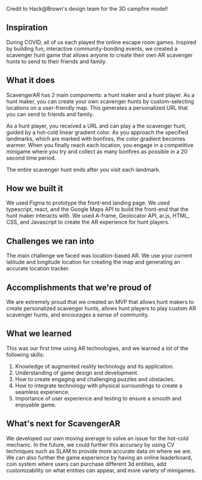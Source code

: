 Credit to Hack@Brown's design team for the 3D campfire model!
## Inspiration
During COVID, all of us each played the online escape room games. Inspired by building fun, interactive community-bonding events, we created a scavenger hunt game that allows anyone to create their own AR scavenger hunts to send to their friends and family.
## What it does
ScavengerAR has 2 main components: a hunt maker and a hunt player.
As a hunt maker, you can create your own scavenger hunts by custom-selecting locations on a user-friendly map. This generates a personalized URL that you can send to friends and family.

As a hunt player, you received a URL and can play a the scavenger hunt, guided by a hot-cold linear gradient color. As you approach the specified landmarks, which are marked with bonfires, the color gradient becomes warmer. When you finally reach each location, you engage in a competitive minigame where you try and collect as many bonfires as possible in a 20 second time period.

The entire scavenger hunt ends after you visit each landmark.

## How we built it
We used Figma to prototype the front-end landing page.
We used typescript, react, and the Google Maps API to build the front-end that the hunt maker interacts with.
We used A-frame, Geolocator API, ar.js, HTML, CSS, and Javascript to create the AR experience for hunt players.

## Challenges we ran into
The main challenge we faced was location-based AR. We use your current latitude and longitude location for creating the map and generating an accurate location tracker. 

## Accomplishments that we're proud of
We are extremely proud that we created an MVP that allows hunt makers to create personalized scavenger hunts, allows hunt players to play custom AR scavenger hunts, and encourages a sense of community.

## What we learned
This was our first time using AR technologies, and we learned a lot of the following skills:
1) Knowledge of augmented reality technology and its application.
2) Understanding of game design and development.
3) How to create engaging and challenging puzzles and obstacles.
4) How to integrate technology with physical surroundings to create a seamless experience.
5) Importance of user experience and testing to ensure a smooth and enjoyable game.  

## What's next for ScavengerAR
We developed our own moving average to solve an issue for the hot-cold mechanic. In the future, we could further this accuracy by using CV techniques such as SLAM to provide more accurate data on where we are. We can also further the game experience by having an online leaderboard, coin system where users can purchase different 3d entities, add customizability on what entities can appear, and more variety of minigames.
